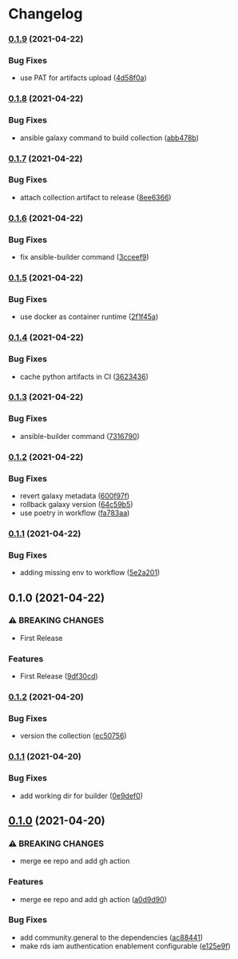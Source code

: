 # Changelog

### [0.1.9](https://www.github.com/kameshsampath/kameshsampath.demos/compare/v0.1.8...v0.1.9) (2021-04-22)


### Bug Fixes

* use PAT for artifacts upload ([4d58f0a](https://www.github.com/kameshsampath/kameshsampath.demos/commit/4d58f0ae196eee4d607ede4887997c456db8a75b))

### [0.1.8](https://www.github.com/kameshsampath/kameshsampath.demos/compare/v0.1.7...v0.1.8) (2021-04-22)


### Bug Fixes

* ansible galaxy command to build collection ([abb478b](https://www.github.com/kameshsampath/kameshsampath.demos/commit/abb478b3bfc941aa16fc81a08a34e406f7aa9948))

### [0.1.7](https://www.github.com/kameshsampath/kameshsampath.demos/compare/v0.1.6...v0.1.7) (2021-04-22)


### Bug Fixes

* attach collection artifact to release ([8ee6366](https://www.github.com/kameshsampath/kameshsampath.demos/commit/8ee6366c871e8bc0be8e6ded649be948130e2638))

### [0.1.6](https://www.github.com/kameshsampath/kameshsampath.demos/compare/v0.1.5...v0.1.6) (2021-04-22)


### Bug Fixes

* fix ansible-builder command ([3cceef9](https://www.github.com/kameshsampath/kameshsampath.demos/commit/3cceef953da54f6c7f44e4330710b8dcbc4d5e07))

### [0.1.5](https://www.github.com/kameshsampath/kameshsampath.demos/compare/v0.1.4...v0.1.5) (2021-04-22)


### Bug Fixes

* use docker as container runtime ([2f1f45a](https://www.github.com/kameshsampath/kameshsampath.demos/commit/2f1f45a611e430d6a72c8968cade3fba1e5f9b4c))

### [0.1.4](https://www.github.com/kameshsampath/kameshsampath.demos/compare/v0.1.3...v0.1.4) (2021-04-22)


### Bug Fixes

* cache python artifacts in CI ([3623436](https://www.github.com/kameshsampath/kameshsampath.demos/commit/3623436b416dfbd6a1de2f4e0998eb3ca864666c))

### [0.1.3](https://www.github.com/kameshsampath/kameshsampath.demos/compare/v0.1.2...v0.1.3) (2021-04-22)


### Bug Fixes

* ansible-builder command ([7316790](https://www.github.com/kameshsampath/kameshsampath.demos/commit/7316790351a34f938b8a641edc0152a35853cebd))

### [0.1.2](https://www.github.com/kameshsampath/kameshsampath.demos/compare/v0.1.1...v0.1.2) (2021-04-22)


### Bug Fixes

* revert galaxy metadata ([600f97f](https://www.github.com/kameshsampath/kameshsampath.demos/commit/600f97fc59dee0bdc6f09d5c389bbfe86558774a))
* rollback galaxy version ([64c59b5](https://www.github.com/kameshsampath/kameshsampath.demos/commit/64c59b52b23a646443ee5da7dfdce1d493d74137))
* use poetry in workflow ([fa783aa](https://www.github.com/kameshsampath/kameshsampath.demos/commit/fa783aa0e3c216a59027f0153c57527d97ecf35c))

### [0.1.1](https://www.github.com/kameshsampath/kameshsampath.demos/compare/v0.1.0...v0.1.1) (2021-04-22)


### Bug Fixes

* adding missing env to workflow ([5e2a201](https://www.github.com/kameshsampath/kameshsampath.demos/commit/5e2a2015835f52b7475602a9c9214b5524c4588d))

## 0.1.0 (2021-04-22)


### ⚠ BREAKING CHANGES

* First Release

### Features

* First Release ([9df30cd](https://www.github.com/kameshsampath/kameshsampath.demos/commit/9df30cdf85ace873ea900c14eb5ff19c5fcc5a1b))

### [0.1.2](https://www.github.com/kameshsampath/kameshsampath.demos/compare/v0.1.1...v0.1.2) (2021-04-20)


### Bug Fixes

* version the collection ([ec50756](https://www.github.com/kameshsampath/kameshsampath.demos/commit/ec507561f74c49d21631896c497e10964859f319))

### [0.1.1](https://www.github.com/kameshsampath/kameshsampath.demos/compare/v0.1.0...v0.1.1) (2021-04-20)


### Bug Fixes

* add working dir for builder ([0e9def0](https://www.github.com/kameshsampath/kameshsampath.demos/commit/0e9def0dc6243b37dbf44dc74d9f9e8eac8aa4cb))

## [0.1.0](https://www.github.com/kameshsampath/kameshsampath.demos/compare/v0.0.9...v0.1.0) (2021-04-20)


### ⚠ BREAKING CHANGES

* merge ee repo and add gh action

### Features

* merge ee repo and add gh action ([a0d9d90](https://www.github.com/kameshsampath/kameshsampath.demos/commit/a0d9d90e964f930876c0d6133dc4f208ad153890))


### Bug Fixes

* add community.general to the dependencies ([ac88441](https://www.github.com/kameshsampath/kameshsampath.demos/commit/ac884419483ee5f4848abffe6a5bb07aac53e489))
* make rds iam authentication enablement configurable ([e125e9f](https://www.github.com/kameshsampath/kameshsampath.demos/commit/e125e9fd5a670816d21d0dce2c4d6444811550b3))
